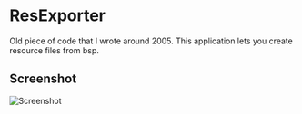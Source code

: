 # ResExporter

Old piece of code that I wrote around 2005. This application lets you create resource files from bsp.

## Screenshot

![Screenshot](screenshot.png)
